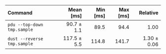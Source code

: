 | Command | Mean [ms] | Min [ms] | Max [ms] | Relative |
|:---|---:|---:|---:|---:|
| `pdu --top-down tmp.sample` | 90.7 ± 1.1 | 89.5 | 94.4 | 1.00 |
| `dust --reverse tmp.sample` | 117.5 ± 5.5 | 114.8 | 141.7 | 1.30 ± 0.06 |
